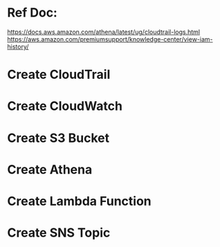 # Ref Doc:
https://docs.aws.amazon.com/athena/latest/ug/cloudtrail-logs.html
https://aws.amazon.com/premiumsupport/knowledge-center/view-iam-history/

# Create CloudTrail

# Create CloudWatch

# Create S3 Bucket

# Create Athena

# Create Lambda Function

# Create SNS Topic